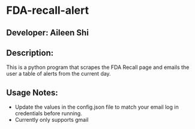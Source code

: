 # FDA-recall-alert

## Developer: Aileen Shi

## Description:
This is a python program that scrapes the FDA Recall page and emails the user a table of alerts from the current day.

## Usage Notes:
- Update the values in the config.json file to match your email log in credentials before running.
- Currently only supports gmail
